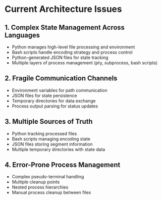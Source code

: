 # Current Architecture Issues

## 1. Complex State Management Across Languages
- Python manages high-level file processing and environment
- Bash scripts handle encoding strategy and process control 
- Python-generated JSON files for state tracking
- Multiple layers of process management (pty, subprocess, bash scripts)

## 2. Fragile Communication Channels
- Environment variables for path communication
- JSON files for state persistence
- Temporary directories for data exchange
- Process output parsing for status updates

## 3. Multiple Sources of Truth
- Python tracking processed files
- Bash scripts managing encoding state
- JSON files storing segment information
- Multiple temporary directories with state data

## 4. Error-Prone Process Management
- Complex pseudo-terminal handling
- Multiple cleanup points
- Nested process hierarchies
- Manual process cleanup between files 